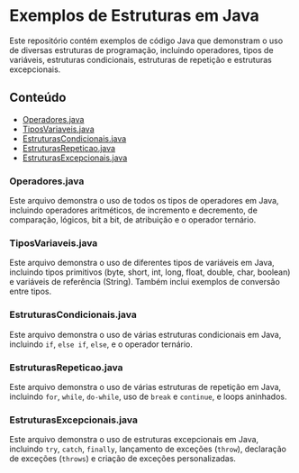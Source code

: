 # Exemplos de Estruturas em Java

Este repositório contém exemplos de código Java que demonstram o uso de diversas estruturas de programação, incluindo operadores, tipos de variáveis, estruturas condicionais, estruturas de repetição e estruturas excepcionais.

## Conteúdo

- [Operadores.java](#Operadores.java)
- [TiposVariaveis.java](#TiposVariaveis.java)
- [EstruturasCondicionais.java](#EstruturasCondicionais.java)
- [EstruturasRepeticao.java](#EstruturasRepeticao.java)
- [EstruturasExcepcionais.java](#EstruturasExcepcionais.java)

### Operadores.java

Este arquivo demonstra o uso de todos os tipos de operadores em Java, incluindo operadores aritméticos, de incremento e decremento, de comparação, lógicos, bit a bit, de atribuição e o operador ternário.

### TiposVariaveis.java

Este arquivo demonstra o uso de diferentes tipos de variáveis em Java, incluindo tipos primitivos (byte, short, int, long, float, double, char, boolean) e variáveis de referência (String). Também inclui exemplos de conversão entre tipos.

### EstruturasCondicionais.java

Este arquivo demonstra o uso de várias estruturas condicionais em Java, incluindo `if`, `else if`, `else`, e o operador ternário.

### EstruturasRepeticao.java

Este arquivo demonstra o uso de várias estruturas de repetição em Java, incluindo `for`, `while`, `do-while`, uso de `break` e `continue`, e loops aninhados.

### EstruturasExcepcionais.java

Este arquivo demonstra o uso de estruturas excepcionais em Java, incluindo `try`, `catch`, `finally`, lançamento de exceções (`throw`), declaração de exceções (`throws`) e criação de exceções personalizadas.
